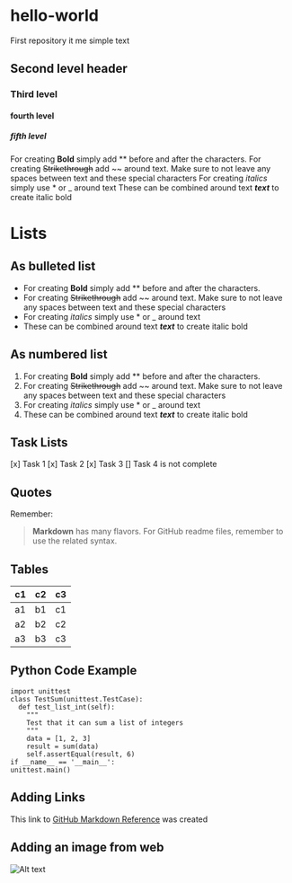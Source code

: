 # hello-world
First repository
it me
simple text
## Second level header
### Third level
#### fourth level
##### fifth level
For creating **Bold** simply add ** before and after the characters.
For creating ~~Strikethrough~~ add ~~ around text. Make sure to not leave any spaces
between text and these special characters
For creating *italics* simply use * or _ around text
These can be combined around text _**text**_ to create italic bold
# Lists
## As bulleted list
* For creating **Bold** simply add ** before and after the characters.
* For creating ~~Strikethrough~~ add ~~ around text. Make sure to not leave any spaces
between text and these special characters
* For creating *italics* simply use * or _ around text
* These can be combined around text _**text**_ to create italic bold
## As numbered list
1. For creating **Bold** simply add ** before and after the characters.
1. For creating ~~Strikethrough~~ add ~~ around text. Make sure to not leave any spaces
between text and these special characters
1. For creating *italics* simply use * or _ around text
1. These can be combined around text _**text**_ to create italic bold
## Task Lists
[x] Task 1
[x] Task 2
[x] Task 3
[] Task 4 is not complete
## Quotes
Remember:
> **Markdown** has many flavors. For GitHub readme files, remember to use the related
syntax.
## Tables
c1 | c2 | c3
---|----|-----
a1 | b1 | c1
a2 | b2 | c2
a3 | b3 | c3
## Python Code Example
    import unittest
    class TestSum(unittest.TestCase):
      def test_list_int(self):
        """
        Test that it can sum a list of integers
        """
        data = [1, 2, 3]
        result = sum(data)
        self.assertEqual(result, 6)
    if __name__ == '__main__':
    unittest.main()
## Adding Links
This link to [GitHub Markdown Reference](https://guides.github.com/features/mastering-markdown/) was created
## Adding an image from web
![Alt text](https://www.conncoll.edu/media/website-media/visualidentity/images/Seal-Color.jpg)
